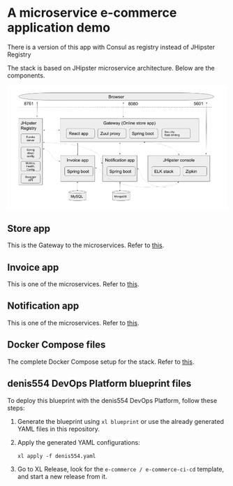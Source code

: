 # A microservice e-commerce application demo

There is a version of this app with Consul as registry instead of JHipster Registry

The stack is based on JHipster microservice architecture. Below are the components.

![Architecture][arch-image]

## Store app

This is the Gateway to the microservices. Refer to [this](https://github.com/denis554/e-commerce-microservice/blob/master/store/README.md).

## Invoice app

This is one of the microservices. Refer to [this](https://github.com/denis554/e-commerce-microservice/blob/master/invoice/README.md).

## Notification app

This is one of the microservices. Refer to [this](https://github.com/denis554/e-commerce-microservice/blob/master/notification/README.md).

## Docker Compose files

The complete Docker Compose setup for the stack. Refer to [this](https://github.com/denis554/e-commerce-microservice/blob/master/docker-compose/README-DOCKER-COMPOSE.md).

## denis554 DevOps Platform blueprint files

To deploy this blueprint with the denis554 DevOps Platform, follow these steps:

1. Generate the blueprint using `xl blueprint` or use the already generated YAML files in this repository.
2. Apply the generated YAML configurations:

    ```
    xl apply -f denis554.yaml
    ```

3. Go to XL Release, look for the `e-commerce / e-commerce-ci-cd` template, and start a new release from it.

[arch-image]: https://raw.githubusercontent.com/denis554/e-commerce-microservice/master/arch.png

